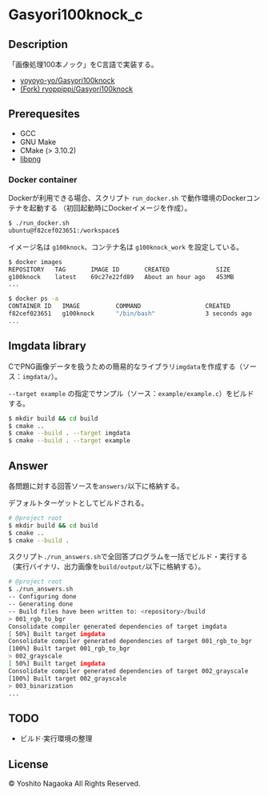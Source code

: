 # Gasyori100knock_c

## Description

「画像処理100本ノック」をC言語で実装する。

- [yoyoyo-yo/Gasyori100knock](https://github.com/yoyoyo-yo/Gasyori100knock) 
- [(Fork) ryoppippi/Gasyori100knock](https://github.com/ryoppippi/Gasyori100knock)

## Prerequesites

- GCC
- GNU Make
- CMake (> 3.10.2)
- [libpng](http://www.libpng.org/pub/png/libpng.html)

### Docker container

Dockerが利用できる場合、スクリプト `run_docker.sh` で動作環境のDockerコンテナを起動する
（初回起動時にDockerイメージを作成）。

```sh
$ ./run_docker.sh
ubuntu@f82cef023651:/workspace$
```

イメージ名は `g100knock`、コンテナ名は `g100knock_work` を設定している。

```sh
$ docker images
REPOSITORY   TAG       IMAGE ID       CREATED             SIZE
g100knock    latest    69c27e22fd89   About an hour ago   453MB
...

$ docker ps -a
CONTAINER ID   IMAGE          COMMAND                  CREATED         STATUS                      PORTS     NAMES
f82cef023651   g100knock      "/bin/bash"              3 seconds ago   Up 3 seconds                          g100knock_work
...
```

## Imgdata library

CでPNG画像データを扱うための簡易的なライブラリ`imgdata`を作成する（ソース：`imgdata/`）。

`--target example` の指定でサンプル（ソース：`example/example.c`）をビルドする。

```sh
$ mkdir build && cd build
$ cmake ..
$ cmake --build . --target imgdata
$ cmake --build . --target example
```

## Answer

各問題に対する回答ソースを`answers/`以下に格納する。

デフォルトターゲットとしてビルドされる。

```sh
# @project root
$ mkdir build && cd build
$ cmake ..
$ cmake --build .
```

スクリプト`./run_answers.sh`で全回答プログラムを一括でビルド・実行する
（実行バイナリ、出力画像を`build/output/`以下に格納する）。

```sh
# @project root
$ ./run_answers.sh
-- Configuring done
-- Generating done
-- Build files have been written to: <repository>/build
> 001_rgb_to_bgr
Consolidate compiler generated dependencies of target imgdata
[ 50%] Built target imgdata
Consolidate compiler generated dependencies of target 001_rgb_to_bgr
[100%] Built target 001_rgb_to_bgr
> 002_grayscale
[ 50%] Built target imgdata
Consolidate compiler generated dependencies of target 002_grayscale
[100%] Built target 002_grayscale
> 003_binarization
...
```

## TODO

- ビルド·実行環境の整理

## License

&copy; Yoshito Nagaoka All Rights Reserved.
